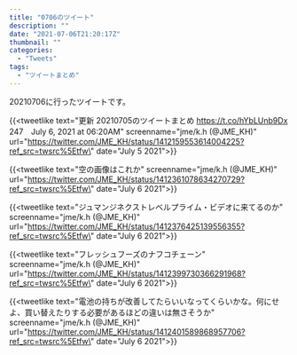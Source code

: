 ```yaml
---
title: "0706のツイート"
description: ""
date: "2021-07-06T21:20:17Z"
thumbnail: ""
categories:
  - "Tweets"
tags:
  - "ツイートまとめ"
---
```

20210706に行ったツイートです。
<!--more-->
{{<tweetlike text=\"更新 20210705のツイートまとめ https://t.co/hYbLUnb9Dx 247　July 6, 2021 at 06:20AM\" screenname=\"jme/k.h (@JME_KH)\" url=\"https://twitter.com/JME_KH/status/1412159553614004225?ref_src=twsrc%5Etfw\" date=\"July 5 2021\">}}

{{<tweetlike text=\"空の画像はこれか\" screenname=\"jme/k.h (@JME_KH)\" url=\"https://twitter.com/JME_KH/status/1412361078634270729?ref_src=twsrc%5Etfw\" date=\"July 6 2021\">}}

{{<tweetlike text=\"ジュマンジネクストレベルプライム・ビデオに来てるのか\" screenname=\"jme/k.h (@JME_KH)\" url=\"https://twitter.com/JME_KH/status/1412376425139556355?ref_src=twsrc%5Etfw\" date=\"July 6 2021\">}}

{{<tweetlike text=\"フレッシュフーズのナフコチェーン\" screenname=\"jme/k.h (@JME_KH)\" url=\"https://twitter.com/JME_KH/status/1412399730366291968?ref_src=twsrc%5Etfw\" date=\"July 6 2021\">}}

{{<tweetlike text=\"電池の持ちが改善してたらいいなってくらいかな。何にせよ、買い替えたりする必要があるほどの違いは無さそうか\" screenname=\"jme/k.h (@JME_KH)\" url=\"https://twitter.com/JME_KH/status/1412401589868957706?ref_src=twsrc%5Etfw\" date=\"July 6 2021\">}}

